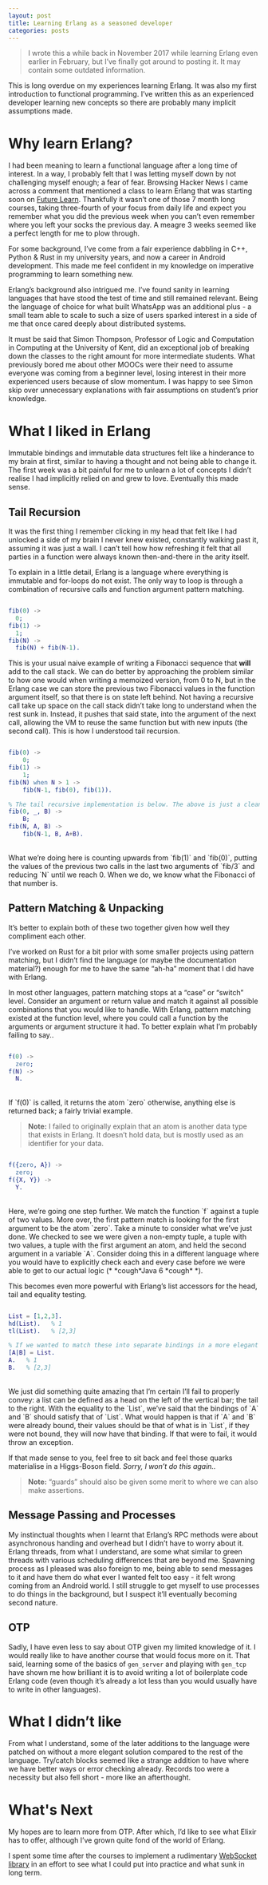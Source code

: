```yaml
---
layout: post
title: Learning Erlang as a seasoned developer
categories: posts
---
```


> I wrote this a while back in November 2017 while learning Erlang even earlier in February, but I’ve finally got around to posting it. It may contain some outdated information.

This is long overdue on my experiences learning Erlang. It was also my first introduction to functional programming. I’ve written this as an experienced developer learning new concepts so there are probably many implicit assumptions made.

# Why learn Erlang?
I had been meaning to learn a functional language after a long time of interest. In a way, I probably felt that I was letting myself down by not challenging myself enough; a fear of fear.
Browsing Hacker News I came across a comment that mentioned a class to learn Erlang that was starting soon on [Future Learn][1]. Thankfully it wasn’t one of those 7 month long courses, taking three-fourth of your focus from daily life and expect you remember what you did the previous week when you can’t even remember where you left your socks the previous day. A meagre 3 weeks seemed like a perfect length for me to plow through.

For some background, I’ve come from a fair experience dabbling in C++, Python & Rust in my university years, and now a career in Android development. This made me feel confident in my knowledge on imperative programming to learn something new.

Erlang’s background also intrigued me. I’ve found sanity in learning languages that have stood the test of time and still remained relevant. Being the language of choice for what built WhatsApp was an additional plus - a small team able to scale to such a size of users sparked interest in a side of me that once cared deeply about distributed systems.

It must be said that Simon Thompson, Professor of Logic and Computation in Computing at the University of Kent, did an exceptional job of breaking down the classes to the right amount for more intermediate students. What previously bored me about other MOOCs were their need to assume everyone was coming from a beginner level, losing interest in their more experienced users because of slow momentum. I was happy to see Simon skip over unnecessary explanations with fair assumptions on student’s prior knowledge.

# What I liked in Erlang
Immutable bindings and immutable data structures felt like a hinderance to my brain at first, similar to having a thought and not being able to change it. The first week was a bit painful for me to unlearn a lot of concepts I didn’t realise I had implicitly relied on and grew to love. Eventually this made sense.

## Tail Recursion
It was the first thing I remember clicking in my head that felt like I had unlocked a side of my brain I never knew existed, constantly walking past it, assuming it was just a wall. I can’t tell how how refreshing it felt that all parties in a function were always known then-and-there in the arity itself.

To explain in a little detail, Erlang is a language where everything is immutable and for-loops do not exist. The only way to loop is through a combination of recursive calls and function argument pattern matching.

~~~erlang

fib(0) ->
  0;
fib(1) ->
  1;
fib(N) ->
  fib(N) + fib(N-1).

~~~
This is your usual naive example of writing a Fibonacci sequence that **will** add to the call stack. We can do better by approaching the problem similar to how one would when writing a memoized version, from 0 to N, but in the Erlang case we can store the previous two Fibonacci values in the function argument itself, so that there is on state left behind. Not having a recursive call take up space on the call stack didn’t take long to understand when the rest sunk in. Instead,  it pushes that said state, into the argument of the next call, allowing the VM to reuse the same function but with new inputs (the second call). This is how I understood tail recursion.

~~~erlang

fib(0) ->
    0;
fib(1) ->
    1;
fib(N) when N > 1 ->
    fib(N-1, fib(0), fib(1)).

% The tail recursive implementation is below. The above is just a cleaner API.
fib(0, _, B) ->
    B;
fib(N, A, B) ->
    fib(N-1, B, A+B).

~~~
<br>
What we’re doing here is counting upwards from `fib(1)` and `fib(0)`, putting the  values of the previous two calls in the last two arguments of `fib/3` and reducing  `N` until we reach 0. When we do, we know what the Fibonacci of that number is.

## Pattern Matching & Unpacking
It’s better to explain both of these two together given how well they compliment each other.

I’ve worked on Rust for a bit prior with some smaller projects using pattern matching, but I didn’t find the language (or maybe the documentation material?) enough for me to have the same “ah-ha” moment that I did have with Erlang.

In most other languages, pattern matching stops at a “case” or “switch” level. Consider an argument or return value and match it against all possible combinations that you would like to handle. With Erlang, pattern matching existed at the function level, where you could call a function by the arguments or argument structure it had. To better explain what I’m probably failing to say..

~~~erlang

f(0) ->
  zero;
f(N) ->
  N.

~~~
<br>
If `f(0)` is called, it returns the atom `zero` otherwise, anything else is returned back; a fairly trivial example.

> **Note:** I failed to originally explain that an atom is another data type that exists in Erlang. It doesn’t hold data, but is mostly used as an identifier for your data.

~~~erlang

f({zero, A}) ->
  zero;
f({X, Y}) ->
  Y.

~~~
<br>
Here, we’re going one step further. We match the function `f` against a tuple of two values. More over, the first pattern match is looking for the first argument to be the atom `zero`.
Take a minute to consider what we’ve just done. We checked to see we were given a non-empty tuple, a tuple with two values, a tuple with the first argument an atom, and held the second argument in a variable `A`.  Consider doing this in a different language where you would have to explicitly check each and every case before we were able to get to our actual logic (* *cough*Java 6 *cough* *).

This becomes even more powerful with Erlang’s list accessors for the head, tail and equality testing.

~~~erlang

List = [1,2,3].
hd(List).   % 1
tl(List).   % [2,3]

% If we wanted to match these into separate bindings in a more elegant way..
[A|B] = List.
A.   % 1
B.   % [2,3]

~~~
<br>
We just did something quite amazing that I’m certain I’ll fail to properly convey: a list can be defined as a head on the left of the vertical bar; the tail to the right. With the equality to the `List`, we’ve said that the bindings of `A` and `B` should satisfy that of `List`. What would happen is that if `A` and `B` were already bound, their values should be that of what is in `List`, if they were not bound, they will now have that binding. If that were to fail, it would throw an exception.

If that made sense to you, feel free to sit back and feel those quarks materialise in a Higgs-Boson field. *Sorry, I won’t do this again..*

> **Note:** “guards” should also be given some merit to where we can also make assertions.

## Message Passing and Processes
My instinctual thoughts when I learnt that Erlang’s RPC methods were about asynchronous handing and overhead but I didn’t have to worry about it. Erlang threads, from what I understand, are some what similar to green threads with various scheduling differences that are beyond me. Spawning process as I pleased was also foreign to me, being able to send messages to it and have them do what ever I wanted felt too easy - it felt wrong coming from an Android world. I still struggle to get myself to use processes to do things in the background, but I suspect it’ll eventually becoming second nature.

## OTP
Sadly, I have even less to say about OTP given my limited knowledge of it. I would really like to have another course that would focus more on it. That said, learning some of the basics of `gen_server` and playing with `gen_tcp` have shown me how brilliant it is to avoid writing a lot of boilerplate code Erlang code (even though it’s already a lot less than you would usually have to write in other languages).

# What I didn’t like
From what I understand, some of the later additions to the language were patched on without a more elegant solution compared to the rest of the language. Try/catch blocks seemed like a strange addition to have where we have better ways or error checking already. Records too were a necessity but also fell short - more like an afterthought.

# What's Next
My hopes are to learn more from OTP. After which, I’d like to see what Elixir has to offer, although I’ve grown quite fond of the world of Erlang.

I spent some time after the courses to implement a rudimentary [WebSocket library][2] in an effort to see what I could put into practice and what sunk in long term.

[1]: https://www.futurelearn.com/
[2]: https://github.com/jonalmeida/ws/
